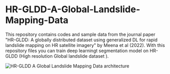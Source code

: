 # HR-GLDD-A-Global-Landslide-Mapping-Data
This repository contains codes and sample data from the journal paper "HR-GLDD: A globally distributed dataset using generalized DL for rapid landslide mapping on HR satellite imagery" by Meena et al (2022). With this repository files you can train deep learningt segmentation model on HR-GLDD (High resolution Global landslide dataset ).

![HR-GLDD A Global Landslide Mapping Data architecture](https://github.com/kushanavbhuyan/HR-GLDD-A-Global-Landslide-Mapping-Data-Repository/blob/main/Pictures/GLDD%20PAPER-Page-3.png)
